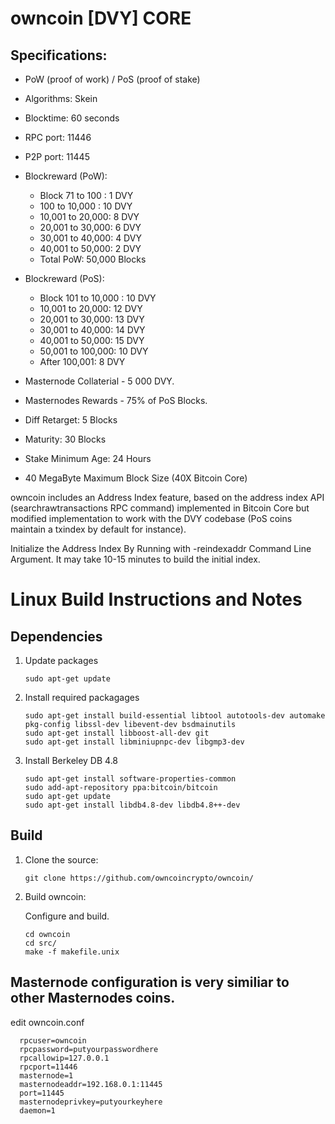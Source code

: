 owncoin [DVY] CORE
================================

Specifications:
--------------

* PoW (proof of work) / PoS (proof of stake)
* Algorithms: Skein
* Blocktime: 60 seconds
* RPC port: 11446
* P2P port: 11445
* Blockreward (PoW):
  * Block 71 to 100 : 1 DVY
  * 100 to 10,000 : 10 DVY
  * 10,001 to 20,000: 8 DVY
  * 20,001 to 30,000: 6 DVY
  * 30,001 to 40,000: 4 DVY
  * 40,001 to 50,000: 2 DVY
  * Total PoW: 50,000 Blocks

* Blockreward (PoS):
  * Block 101 to 10,000 : 10 DVY
  * 10,001 to 20,000: 12 DVY
  * 20,001 to 30,000: 13 DVY
  * 30,001 to 40,000: 14 DVY
  * 40,001 to 50,000: 15 DVY
  * 50,001 to 100,000: 10 DVY
  * After 100,001: 8 DVY  

* Masternode Collaterial - 5 000 DVY.
* Masternodes Rewards - 75% of PoS Blocks.
* Diff Retarget: 5 Blocks
* Maturity: 30 Blocks
* Stake Minimum Age: 24 Hours
* 40 MegaByte Maximum Block Size (40X Bitcoin Core)


owncoin includes an Address Index feature, based on the address index API (searchrawtransactions RPC command) implemented in Bitcoin Core but modified implementation to work with the DVY codebase (PoS coins maintain a txindex by default for instance).

Initialize the Address Index By Running with -reindexaddr Command Line Argument.  It may take 10-15 minutes to build the initial index.


Linux Build Instructions and Notes
==================================

Dependencies
----------------------
1.  Update packages

        sudo apt-get update

2.  Install required packagages

        sudo apt-get install build-essential libtool autotools-dev automake pkg-config libssl-dev libevent-dev bsdmainutils
        sudo apt-get install libboost-all-dev git
        sudo apt-get install libminiupnpc-dev libgmp3-dev

3.  Install Berkeley DB 4.8

        sudo apt-get install software-properties-common
        sudo add-apt-repository ppa:bitcoin/bitcoin
        sudo apt-get update
        sudo apt-get install libdb4.8-dev libdb4.8++-dev


Build
----------------------
1.  Clone the source:

        git clone https://github.com/owncoincrypto/owncoin/

2.  Build owncoin:

    Configure and build.

        cd owncoin
        cd src/
        make -f makefile.unix   



Masternode configuration is very similiar to other Masternodes coins.
----------------------

edit owncoin.conf

      rpcuser=owncoin
      rpcpassword=putyourpasswordhere
      rpcallowip=127.0.0.1
      rpcport=11446
      masternode=1
      masternodeaddr=192.168.0.1:11445
      port=11445
      masternodeprivkey=putyourkeyhere
      daemon=1

